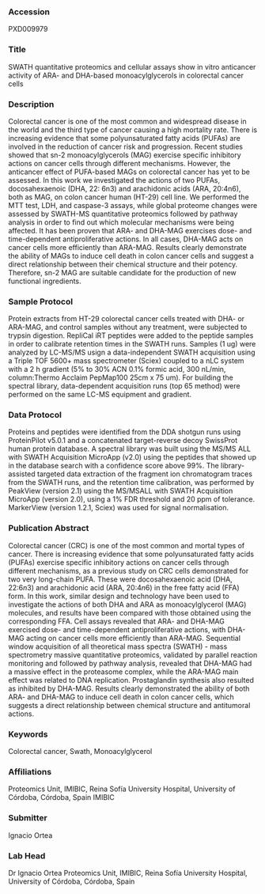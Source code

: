### Accession
PXD009979

### Title
SWATH quantitative proteomics and cellular assays show in vitro anticancer activity of ARA- and DHA-based monoacylglycerols in colorectal cancer cells

### Description
Colorectal cancer is one of the most common and widespread disease in the world and the third type of cancer causing a high mortality rate. There is increasing evidence that some polyunsaturated fatty acids (PUFAs) are involved in the reduction of cancer risk and progression. Recent studies showed that sn-2 monoacylglycerols (MAG) exercise specific inhibitory actions on cancer cells through different mechanisms. However, the anticancer effect of PUFA-based MAGs on colorectal cancer has yet to be assessed. In this work we investigated the actions of two PUFAs, docosahexaenoic (DHA, 22: 6n3) and arachidonic acids (ARA, 20:4n6), both as MAG, on colon cancer human (HT-29) cell line. We performed the MTT test, LDH, and caspase-3 assays, while global proteome changes were assessed by SWATH-MS quantitative proteomics followed by pathway analysis in order to find out which molecular mechanisms were being affected. It has been proven that ARA- and DHA-MAG exercises dose- and time-dependent antiproliferative actions. In all cases, DHA-MAG acts on cancer cells more efficiently than ARA-MAG. Results clearly demonstrate the ability of MAGs to induce cell death in colon cancer cells and suggest a direct relationship between their chemical structure and their potency. Therefore, sn-2 MAG are suitable candidate for the production of new functional ingredients.

### Sample Protocol
Protein extracts from HT-29 colorectal cancer cells treated with DHA- or ARA-MAG, and control samples without any treatment, were subjected to trypsin digestion. RepliCal iRT peptides were added to the peptide samples in order to calibrate retention times in the SWATH runs. Samples (1 ug) were analyzed by LC-MS/MS usign a data-independent SWATH acquisition using a Triple TOF 5600+ mass spectrometer (Sciex) coupled to a nLC system with a 2 h gradient (5% to 30% ACN 0.1% formic acid, 300 nL/min, column:Thermo Acclaim PepMap100 25cm x 75 um). For building the spectral library, data-dependent acquisition runs (top 65 method) were performed on the same LC-MS equipment and gradient.

### Data Protocol
Proteins and peptides were identified from the DDA shotgun runs using ProteinPilot v5.0.1 and a concatenated target-reverse decoy SwissProt human protein database. A spectral library was built using the MS/MS ALL with SWATH Acquisition MicroApp (v2.0) using the peptides that showed up in the database search with a confidence score above 99%. The library-assisted targeted data extraction of the fragment ion chromatogram traces from the SWATH runs, and the retention time calibration, was performed by PeakView (version 2.1) using the MS/MSALL with SWATH Acquisition MicroApp (version 2.0), using a 1% FDR threshold and 20 ppm of tolerance. MarkerView (version 1.2.1, Sciex) was used for signal normalisation.

### Publication Abstract
Colorectal cancer (CRC) is one of the most common and mortal types of cancer. There is increasing evidence that some polyunsaturated fatty acids (PUFAs) exercise specific inhibitory actions on cancer cells through different mechanisms, as a previous study on CRC cells demonstrated for two very long-chain PUFA. These were docosahexaenoic acid (DHA, 22:6<i>n</i>3) and arachidonic acid (ARA, 20:4<i>n</i>6) in the free fatty acid (FFA) form. In this work, similar design and technology have been used to investigate the actions of both DHA and ARA as monoacylglycerol (MAG) molecules, and results have been compared with those obtained using the corresponding FFA. Cell assays revealed that ARA- and DHA-MAG exercised dose- and time-dependent antiproliferative actions, with DHA-MAG acting on cancer cells more efficiently than ARA-MAG. Sequential window acquisition of all theoretical mass spectra (SWATH) - mass spectrometry massive quantitative proteomics, validated by parallel reaction monitoring and followed by pathway analysis, revealed that DHA-MAG had a massive effect in the proteasome complex, while the ARA-MAG main effect was related to DNA replication. Prostaglandin synthesis also resulted as inhibited by DHA-MAG. Results clearly demonstrated the ability of both ARA- and DHA-MAG to induce cell death in colon cancer cells, which suggests a direct relationship between chemical structure and antitumoral actions.

### Keywords
Colorectal cancer, Swath, Monoacylglycerol

### Affiliations
Proteomics Unit, IMIBIC, Reina Sofía University Hospital, University of Córdoba, Córdoba, Spain
IMIBIC

### Submitter
Ignacio Ortea

### Lab Head
Dr Ignacio Ortea
Proteomics Unit, IMIBIC, Reina Sofía University Hospital, University of Córdoba, Córdoba, Spain


